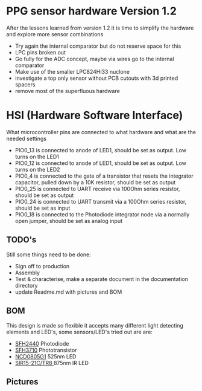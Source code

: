 # PPG sensor hardware Version 1.2
After the lessons learned from version 1.2 it is time to simplify the hardware and explore more sensor combinations
* Try again the internal comparator but do not reserve space for this
* LPC pins broken out
* Go fully for the ADC concept, maybe via wires go to the internal comparator
* Make use of the smaller LPC824HI33 nuclone
* investigate a top only sensor without PCB cutouts with 3d printed spacers
* remove most of the superfluous hardware
# HSI (Hardware Software Interface)
What microcontroller pins are connected to what hardware and what are the needed settings
* PIO0_13 is connected to anode of LED1, should be set as output. Low turns on the LED1
* PIO0_12 is connected to anode of LED1, should be set as output. Low turns on the LED2
* PIO0_4 is connected to the gate of a transistor that resets the integrator capacitor, pulled down by a 10K resistor, should be set as output
* PIO0_25 is connected to UART receive via 100Ohm series resistor, should be set as output
* PIO0_24 is connected to UART transmit via a 100Ohm series resistor, should be set as input
* PIO0_18 is connected to the Photodiode integrator node via a normally open jumper, should be set as analog input
## TODO's
Still some things need to be done:
* Sign off to production
* Assembly
* Test & characterise, make a separate document in the documentation directory
* update Readme.md with pictures and BOM
## BOM
This design is made so flexible it accepts many different light detecting elements and LED's, some sensors/LED's tried out are are:
* [SFH2440](https://www.osram.com/ecat/DIL%20SMT%20Ambient%20Light%20Sensor%20SFH%202440/com/en/class_pim_web_catalog_103489/global/prd_pim_device_2219615/) Photodiode
* [SFH3710](https://lcsc.com/product-detail/Sensors_OSRAM_SFH3710-Z_SFH-3710-Z_C129152.html) Phototransistor
* [NCD0805G1](https://lcsc.com/product-detail/Light-Emitting-Diodes-LED_Emerald-SMDLED-Iv-220-270mcd-atIF-5mA_C84260.html) 525nm LED
* [SIR15-21C/TR8 ](https://lcsc.com/product-detail/Others_Everlight-Elec-SIR15-21C-TR8_C264405.html) 875nm IR LED
## Pictures
